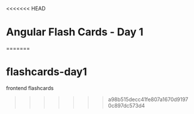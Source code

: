 <<<<<<< HEAD
# Angular Flash Cards - Day 1
=======
# flashcards-day1
frontend flashcards
>>>>>>> a98b515decc41fe807a1670d91970c897dc573d4
